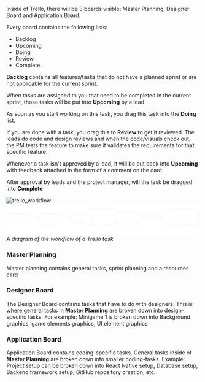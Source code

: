  Inside of Trello, there will be 3 boards visible: Master Planning, Designer Board and Application Board. 

Every board contains the following lists: 
- Backlog
- Upcoming
- Doing
- Review
- Complete

**Backlog** contains all features/tasks that do not have a planned sprint or are not applicable for the current sprint.

When tasks are assigned to you that need to be completed in the current sprint, those tasks will be put into **Upcoming** by a lead.

As soon as you start working on this task, you drag this task into the **Doing** list.

If you are done with a task, you drag this to **Review** to get it reviewed. The leads do code and design reviews and when the code/visuals check out, the PM tests the feature to make sure it validates the requirements for that specific feature.

Whenever a task isn't approved by a lead, it will be put back into **Upcoming** with feedback attached in the form of a comment on the card.

After approval by leads and the project manager, will the task be dragged into **Complete**

![trello_workflow](//assets/trello_workflow.excalidraw.light.svg#light)
![trello_workflow](/assets/trello_workflow.excalidraw.dark.svg#dark)
*A diagram of the workflow of a Trello task*
### Master Planning
Master planning contains general tasks, sprint planning and a resources card
### Designer Board
The Designer Board contains tasks that have to do with designers. This is where general tasks in **Master Planning** are broken down into design-specific tasks. For example: Minigame 1 is broken down into Background graphics, game elements graphics, UI element graphics  
### Application Board
Application Board contains coding-specific tasks. General tasks inside of **Master Planning** are broken down into smaller coding-tasks. 
Example: Project setup can be broken down into React Native setup, Database setup, Backend framework setup, GitHub repository creation, etc.
